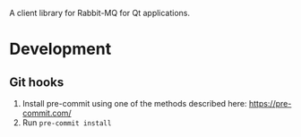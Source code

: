 A client library for Rabbit-MQ for Qt applications.
# Development

## Git hooks

1. Install pre-commit using one of the methods described here: 
 https://pre-commit.com/
2. Run `pre-commit install`
